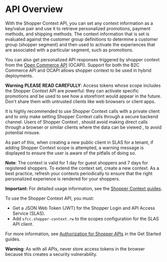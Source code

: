 # API Overview

With the Shopper Context API, you can set any context information as a key/value pair and use it to retrieve personalized promotions, payment methods, and shipping methods. The context information that is set is evaluated against the customer group definitions to determine a customer group (shopper segment) and then used to activate the experiences that are associated with a particular segment, such as promotions.

You can also get personalized API responses triggered by shopper context from the [Open Commerce API](https://documentation.b2c.commercecloud.salesforce.com/DOC1/topic/com.demandware.dochelp/OCAPI/current/usage/OpenCommerceAPI.html) (OCAPI). Support for both the B2C Commerce API and OCAPI allows shopper context to be used in hybrid deployments.

**Warning**
**PLEASE READ CAREFULLY**: 
Access tokens whose scope includes the Shopper Context API are powerful: they can activate specific promotions and be used to see how a storefront would appear in the future. Don't share them with untrusted clients like web browsers or client apps.

It is highly recommended to use Shopper Context calls with a private client and to only make setting Shopper Context calls through a secure backend channel. Users of Shopper Context , should avoid making direct calls through a browser or similar clients where the data can be viewed , to avoid potential misuse. 

As part of this, when creating a new public client in SLAS for a tenant, if adding Shopper Context scope is attempted, a warning message is displayed to ensure the user is aware of the pitfalls of doing so.

**Note**: The context is valid for 1 day for guest shoppers and 7 days for registered shoppers. To extend the context set, create a new context. As a best practice, refresh your contexts periodically to ensure that the right personalized experience is rendered for your shoppers.

**Important:** For detailed usage information, see the [Shopper Context guides](https://developer.salesforce.com/docs/commerce/commerce-api/guide/shopper-context-api.html).

To use the Shopper Context API, you must:

- Get a JSON Web Token (JWT) for the Shopper Login and API Access Service (SLAS).
- Add `sfcc.shopper-context.rw` to the scopes configuration for the SLAS API client.

For more information, see [Authorization for Shopper APIs](https://developer.salesforce.com/docs/commerce/commerce-api/guide/authorization-for-shopper-apis.html) in the Get Started guides.

**Warning**: As with all APIs, never store access tokens in the browser because this creates a security vulnerability.

